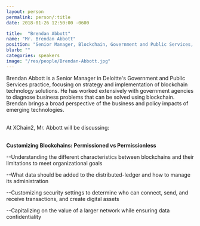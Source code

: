 ```yaml
---
layout: person
permalink: person/:title
date: 2018-01-26 12:50:00 -0600

title:  "Brendan Abbott"
name: "Mr. Brendan Abbott"
position: "Senior Manager, Blockchain, Government and Public Services, Deloitte"
blurb: ""
categories: speakers
image: "/res/people/Brendan-Abbott.jpg"
---
```


Brendan Abbott is a Senior Manager in Deloitte's Government and Public Services practice, focusing on strategy and implementation of blockchain technology solutions. He has worked extensively with government agencies to diagnose business problems that can be solved using blockchain. Brendan brings a broad perspective of the business and policy impacts of emerging technologies.

<br>
At XChain2, Mr. Abbott will be discussing:
<br>
<br>
<p><b>Customizing Blockchains: Permissioned vs Permissionless</b></p>

<p>--Understanding the different characteristics between blockchains and their limitations to meet organizational goals</p>
<p>--What data should be added to the distributed-ledger and how to manage its administration</p>
<p>--Customizing security settings to determine who can connect, send, and receive transactions, and create digital assets</p> 
<p>--Capitalizing on the value of a larger network while ensuring data confidentiality</p>

